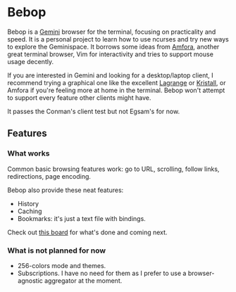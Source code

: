 Bebop
=====

Bebop is a [Gemini][gemini] browser for the terminal, focusing on practicality
and speed. It is a personal project to learn how to use ncurses and try new
ways to explore the Geminispace. It borrows some ideas from [Amfora][amfora],
another great terminal browser, Vim for interactivity and tries to support mouse
usage decently.

[gemini]: https://gemini.circumlunar.space/
[amfora]: https://github.com/makeworld-the-better-one/amfora

If you are interested in Gemini and looking for a desktop/laptop client, I
recommend trying a graphical one like the excellent [Lagrange][lagrange] or
[Kristall][kristall], or Amfora if you're feeling more at home in the terminal.
Bebop won't attempt to support every feature other clients might have.

[lagrange]: https://git.skyjake.fi/skyjake/lagrange
[kristall]: https://kristall.random-projects.net/

It passes the Conman's client test but not Egsam's for now.



Features
--------

### What works

Common basic browsing features work: go to URL, scrolling, follow links,
redirections, page encoding.

Bebop also provide these neat features:

- History
- Caching
- Bookmarks: it's just a text file with bindings.

Check out [this board](BOARD.txt) for what's done and coming next.

### What is not planned for now

- 256-colors mode and themes.
- Subscriptions. I have no need for them as I prefer to use a browser-agnostic
    aggregator at the moment.

